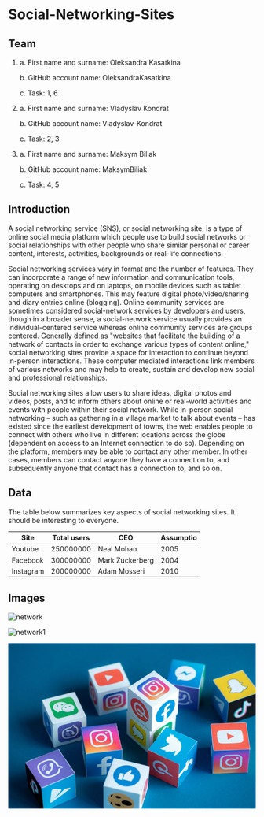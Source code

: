 # Social-Networking-Sites

## Team

1) a. First name and surname: Oleksandra Kasatkina

   b. GitHub account name: OleksandraKasatkina
   
   c. Task: 1, 6
   
   
2) a. First name and surname: Vladyslav Kondrat
   
   b. GitHub account name: Vladyslav-Kondrat
   
   c. Task: 2, 3
   
   
3) a. First name and surname: Maksym Biliak
 
   b. GitHub account name: MaksymBiliak
   
   c. Task: 4, 5

## Introduction

A social networking service (SNS), or social networking site, is a type of online social media platform which people use to build social networks or social relationships with other people who share similar personal or career content, interests, activities, backgrounds or real-life connections.

Social networking services vary in format and the number of features. They can incorporate a range of new information and communication tools, operating on desktops and on laptops, on mobile devices such as tablet computers and smartphones. This may feature digital photo/video/sharing and diary entries online (blogging). Online community services are sometimes considered social-network services by developers and users, though in a broader sense, a social-network service usually provides an individual-centered service whereas online community services are groups centered. Generally defined as "websites that facilitate the building of a network of contacts in order to exchange various types of content online," social networking sites provide a space for interaction to continue beyond in-person interactions. These computer mediated interactions link members of various networks and may help to create, sustain and develop new social and professional relationships.

Social networking sites allow users to share ideas, digital photos and videos, posts, and to inform others about online or real-world activities and events with people within their social network. While in-person social networking – such as gathering in a village market to talk about events – has existed since the earliest development of towns, the web enables people to connect with others who live in different locations across the globe (dependent on access to an Internet connection to do so). Depending on the platform, members may be able to contact any other member. In other cases, members can contact anyone they have a connection to, and subsequently anyone that contact has a connection to, and so on.

## Data

The table below summarizes key aspects of social networking sites. It should be interesting to everyone.

| Site | Total users | CEO       | Assumptio     |
|----------------|------------|-----------------------|--------------------|
| Youtube    | 250000000 | Neal Mohan    | 2005       |
| Facebook        | 300000000 | Mark Zuckerberg    |  2004           |
| Instagram    | 200000000 |Adam Mosseri   | 2010           |

## Images

![network](https://cdn.prod.website-files.com/5f22271f4a92a90a8198c6ef/5f581f61563c688743b41aff_best-social-networking-sites.jpg)

![network1](https://imgproxy.divecdn.com/KzLZKC6Ah51OYuNj8JvYj0B-KQ42SwsKP54hqndWhhQ/g:ce/rs:fill:1200:675:1/bG9jYWw6Ly8vZGl2ZWltYWdlL21lZGlhLTk5ODk5MF8xMjgwLmpwZw==.webp)

![Local_image](IMGfolder/social-media-sites-list.jpg)